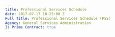 ```yaml
---
title: Professional Services Schedule
date: 2017-07-17 18:25:00 Z
Full Title: Professional Services Schedule (PSS)
Agency: General Services Administration
Is Prime Contract: true
---
```



